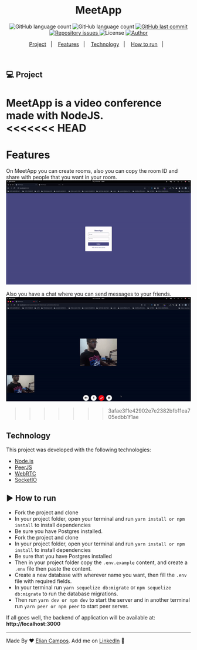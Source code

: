 <h1 align="center">
  MeetApp
</h1>

<p align="center">
  <img alt="GitHub language count" src="https://img.shields.io/github/languages/count/lyandeveloper/MeetApp">
  
  <img alt="GitHub language count" src="https://img.shields.io/github/languages/top/lyandeveloper/MeetApp">

  <a href="https://github.com/lyandeveloper/MeetApp/commits/master">
    <img alt="GitHub last commit" src="https://img.shields.io/github/last-commit/lyandeveloper/MeetApp">
  </a>

  <a href="https://github.com/lyandeveloper/MeetApp/issues">
    <img alt="Repository issues" src="https://img.shields.io/github/issues/lyandeveloper/MeetApp">
  </a>

  <img alt="License" src="https://img.shields.io/badge/license-MIT-brightgreen">
  
  <a href="https://github.com/lyandeveloper/">
    <img alt="Author" src="https://img.shields.io/badge/author-Elian%20Campos-blue">
  </a>
</p>

<p align="center">
  <a href="#-project">Project</a>&nbsp;&nbsp;&nbsp;|&nbsp;&nbsp;&nbsp;
  <a href="#features">Features</a>&nbsp;&nbsp;&nbsp;|&nbsp;&nbsp;&nbsp;
  <a href="#technology">Technology</a>&nbsp;&nbsp;&nbsp;|&nbsp;&nbsp;&nbsp; 
  <a href="#arrow_forward-how-to-run">How to run</a>&nbsp;&nbsp;&nbsp;|&nbsp;&nbsp;&nbsp; 
</p>

<br>

## 💻 Project

MeetApp is a video conference made with NodeJS.<br>
<<<<<<< HEAD
=======

# Features

On MeetApp you can create rooms, also you can copy the room ID and share with people that you want in your room.<br/>
<img src=".github/gif1.gif">
<br/>

Also you have a chat where you can send messages to your friends.<br/>
<img src=".github/gif2.gif">
<br/>

> > > > > > > 3afae3f1e42902e7e2382bfb11ea705edbb1f1ae

## Technology

This project was developed with the following technologies:

- [Node.js](https://nodejs.org/en/)
- [PeerJS](https://peerjs.com/)
- [WebRTC](https://webrtc.org/)
- [SocketIO](https://socket.io/)

## :arrow_forward: How to run

- Fork the project and clone
- In your project folder, open your terminal and run `yarn install or npm install` to install dependencies
- Be sure you have Postgres installed.
- Fork the project and clone
- In your project folder, open your terminal and run `yarn install or npm install` to install dependencies
- Be sure that you have Postgres installed
- Then in your project folder copy the `.env.example` content, and create a `.env` file then paste the content.
- Create a new database with wherever name you want, then fill the `.env` file with required fields.
- In your terminal run `yarn sequelize db:migrate` or `npm sequelize db:migrate` to run the database migrations.
- Then run `yarn dev or npm dev` to start the server and in another terminal run `yarn peer or npm peer` to start peer server.

If all goes well, the backend of application will be available at: **http://localhost:3000**

---

Made By ♥ [Elian Campos](https://github.com/lyandeveloper). Add me on [LinkedIn](https://www.linkedin.com/in/elian-campos/) :wave:
